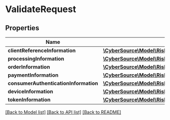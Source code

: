 # ValidateRequest

## Properties
Name | Type | Description | Notes
------------ | ------------- | ------------- | -------------
**clientReferenceInformation** | [**\CyberSource\Model\Riskv1decisionsClientReferenceInformation**](Riskv1decisionsClientReferenceInformation.md) |  | [optional] 
**processingInformation** | [**\CyberSource\Model\Riskv1authenticationsetupsProcessingInformation**](Riskv1authenticationsetupsProcessingInformation.md) |  | [optional] 
**orderInformation** | [**\CyberSource\Model\Riskv1authenticationresultsOrderInformation**](Riskv1authenticationresultsOrderInformation.md) |  | [optional] 
**paymentInformation** | [**\CyberSource\Model\Riskv1authenticationresultsPaymentInformation**](Riskv1authenticationresultsPaymentInformation.md) |  | [optional] 
**consumerAuthenticationInformation** | [**\CyberSource\Model\Riskv1authenticationresultsConsumerAuthenticationInformation**](Riskv1authenticationresultsConsumerAuthenticationInformation.md) |  | [optional] 
**deviceInformation** | [**\CyberSource\Model\Riskv1authenticationresultsDeviceInformation**](Riskv1authenticationresultsDeviceInformation.md) |  | [optional] 
**tokenInformation** | [**\CyberSource\Model\Riskv1decisionsTokenInformation**](Riskv1decisionsTokenInformation.md) |  | [optional] 

[[Back to Model list]](../README.md#documentation-for-models) [[Back to API list]](../README.md#documentation-for-api-endpoints) [[Back to README]](../README.md)


